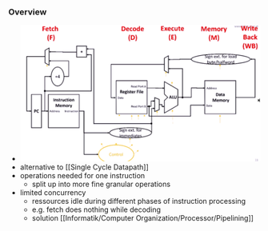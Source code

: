 ### Overview
+  ![](../../../z_images/Pasted%20image%2020221112163652.png)
+ alternative to [[Single Cycle Datapath]]
+ operations needed for one instruction
	+ split up into more fine granular operations
+ limited concurrency
	+ ressources idle during different phases of instruction processing
	+ e.g. fetch does nothing while decoding
	+ solution [[Informatik/Computer Organization/Processor/Pipelining]]